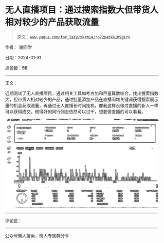 # 无人直播项目：通过搜索指数大但带货人相对较少的产品获取流量

> 原文：[`www.yuque.com/for_lazy/xkrm14/rp72pabkk1m9girx`](https://www.yuque.com/for_lazy/xkrm14/rp72pabkk1m9girx)

作者： 谢同学

日期：2024-01-31

点赞数：**59**

* * *

正文：

近期测试了无人直播项目，通过相关工具如考古加和巨量算数结合，找出搜索指数大，但带货人相对较少的产品，通过批量添加产品在直播间堆关键词获得搜索展示量的机会获取流量，再通过无人直播长时间挂机，像我这样没做过直播的新人一样可以获得成交。做得好的同行佣金依然可以过千，想要做直播的可以看看。

![](img/ef8364ef63f0251cf4536a9a412f518b.png)

* * *

评论区：

* * *

公众号懒人搜索，懒人专属群分享